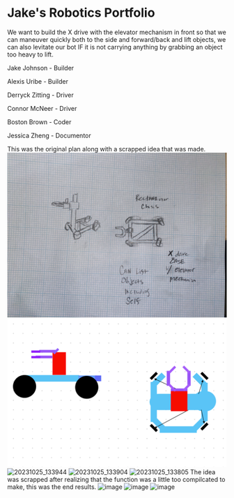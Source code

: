 # Jake's Robotics Portfolio

We want to build the X drive with the elevator mechanism in front so that we can maneuver quickly both to the side and forward/back and lift objects, we can also levitate our bot IF it is not carrying anything by grabbing an object too heavy to lift.

Jake Johnson - Builder

Alexis Uribe - Builder 

Derryck Zitting - Driver

Connor McNeer - Driver

Boston Brown - Coder

Jessica Zheng - Documentor



This was the original plan along with a scrapped idea that was made. 
![Phase01](https://github.com/B-Taker/PBT/blob/main/images/Plan01.jpeg?raw=true)
![Phase02](https://github.com/B-Taker/PBT/blob/main/images/Drawing.png?raw=true)
![20231025_133944](https://github.com/B-Taker/BotBuilders01/assets/142627900/b7ab2842-a6de-4cdd-9338-70fd55c91b22)
![20231025_133904](https://github.com/B-Taker/BotBuilders01/assets/142627900/0e5f8abb-684f-4a8e-801e-3a86d1b6a6f7)
![20231025_133805](https://github.com/B-Taker/BotBuilders01/assets/142627900/d87071f0-68bc-4bde-a45f-97c8ca488752)
The idea was scrapped after realizing that the function was a little too compilcated to make, this was the end results.
![image](https://github.com/B-Taker/BotBuilders01/assets/142627900/31aa167f-b395-42ce-84c2-b648006cfaca)
![image](https://github.com/B-Taker/BotBuilders01/assets/142627900/dae58526-96cc-43a9-9ef3-7d53adbb1c85)
![image](https://github.com/B-Taker/BotBuilders01/assets/142627900/e308d08b-fb65-4034-9b68-9a531ad43a1b)
